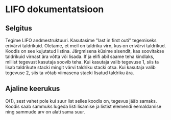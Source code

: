 # LIFO dokumentatsioon

## Selgitus

Tegime LIFO andmestruktuuri. Kasutasime "last in first outi" tegemiseks erivärvi taldrikuid.
Oletame, et meil on taldriku virn, kus on erivärvi taldrikud. Koodis on see kujutatud listina.
Järgmisena küsime sisendit, kas soovitakse taldrikuid virnast ära võtta või lisada.
If ja elifi abil saame teha kindlaks, millist tegevust kasutaja soovib teha.
Kui kasutaja valib tegevuse 1, siis ta lisab taldrikute stacki mingit värvi taldriku stacki otsa.
Kui kasutaja valib tegevuse 2, siis ta võtab viimasena stacki lisatud taldriku ära.

## Ajaline keerukus

O(1), sest vahet pole kui suur list selles koodis on, tegevus jääb samaks. 
Koodis saab sammuks lugeda listi lisamise ja listist elemendi eemaldamise ning sammude arv on alati sama suur. 
